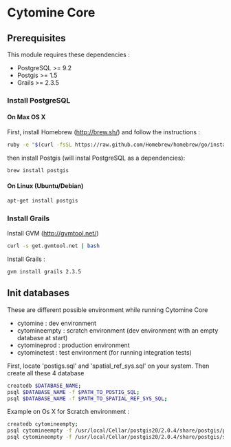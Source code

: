 # Cytomine Core

## Prerequisites

This module requires these dependencies :
* PostgreSQL >= 9.2
* Postgis >= 1.5
* Grails >= 2.3.5

### Install PostgreSQL

#### On Max OS X

First, install Homebrew (http://brew.sh/) and follow the instructions : 
 ```bash
ruby -e "$(curl -fsSL https://raw.github.com/Homebrew/homebrew/go/install)"
 ```
then install Postgis (will instal PostgreSQL as a dependencies):
 ```bash
brew install postgis 
 ```
	
#### On Linux (Ubuntu/Debian)

 ```bash
apt-get install postgis
 ```

### Install Grails

Install GVM (http://gvmtool.net/)
 ```bash
curl -s get.gvmtool.net | bash
 ```
 Install Grails :
 ```bash
gvm install grails 2.3.5
 ```
 
## Init databases 

These are different possible environment while running Cytomine Core 
* cytomine : dev environment
* cytomineempty : scratch environment (dev environment with an empty database at start)
* cytomineprod : production environment
* cytominetest : test environment (for running integration tests)

First, locate 'postigs.sql' and 'spatial_ref_sys.sql' on your system.
Then create all these 4 database
 ```bash
 createdb $DATABASE_NAME;
 psql $DATABASE_NAME -f $PATH_TO_POSTIG_SQL;
 psql $DATABASE_NAME -f $PATH_TO_SPATIAL_REF_SYS_SQL;
  ```
  
Example on Os X for Scratch environment :
 ```bash
 createdb cytomineempty;
 psql cytomineempty -f /usr/local/Cellar/postgis20/2.0.4/share/postgis/postgis.sql;
 psql cytomineempty -f /usr/local/Cellar/postgis20/2.0.4/share/postgis/spatial_ref_sys.sql;   
```
 
 
 